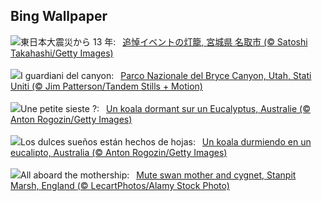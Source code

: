 ## Bing Wallpaper
![](https://www.bing.com/th?id=OHR.Earthquake2024_JA-JP2825640638_UHD.jpg&w=1000)東日本大震災から 13 年:&nbsp;&ensp;[追悼イベントの灯籠, 宮城県 名取市 (© Satoshi Takahashi/Getty Images)](https://www.bing.com/th?id=OHR.Earthquake2024_JA-JP2825640638_UHD.jpg)
<br><br/>
![](https://www.bing.com/th?id=OHR.BryceSnow_IT-IT2944842663_UHD.jpg&w=1000)I guardiani del canyon:&nbsp;&ensp;[Parco Nazionale del Bryce Canyon, Utah, Stati Uniti (© Jim Patterson/Tandem Stills + Motion)](https://www.bing.com/th?id=OHR.BryceSnow_IT-IT2944842663_UHD.jpg)
<br><br/>
![](https://www.bing.com/th?id=OHR.SleepyKoala_FR-FR0968348231_UHD.jpg&w=1000)Une petite sieste ?:&nbsp;&ensp;[Un koala dormant sur un Eucalyptus, Australie (© Anton Rogozin/Getty Images)](https://www.bing.com/th?id=OHR.SleepyKoala_FR-FR0968348231_UHD.jpg)
<br><br/>
![](https://www.bing.com/th?id=OHR.SleepyKoala_ES-ES6859106237_UHD.jpg&w=1000)Los dulces sueños están hechos de hojas:&nbsp;&ensp;[Un koala durmiendo en un eucalipto, Australia (© Anton Rogozin/Getty Images)](https://www.bing.com/th?id=OHR.SleepyKoala_ES-ES6859106237_UHD.jpg)
<br><br/>
![](https://www.bing.com/th?id=OHR.MotheringSundayMuteSwan_EN-GB7947590349_UHD.jpg&w=1000)All aboard the mothership:&nbsp;&ensp;[Mute swan mother and cygnet, Stanpit Marsh, England (© LecartPhotos/Alamy Stock Photo)](https://www.bing.com/th?id=OHR.MotheringSundayMuteSwan_EN-GB7947590349_UHD.jpg)
<br><br/>
